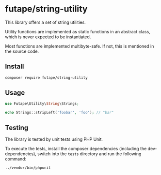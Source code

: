 # futape/string-utility

This library offers a set of string utilities.

Utility functions are implemented as static functions in an abstract class, which is never expected to be instantiated.

Most functions are implemented multibyte-safe. If not, this is mentioned in the source code.

## Install

```bash
composer require futape/string-utility
```

## Usage

```php
use Futape\Utility\String\Strings;

echo Strings::stripLeft('foobar', 'foo'); // "bar"
```

## Testing

The library is tested by unit tests using PHP Unit.

To execute the tests, install the composer dependencies (including the dev-dependencies), switch into the `tests`
directory and run the following command:

```bash
../vendor/bin/phpunit
```
